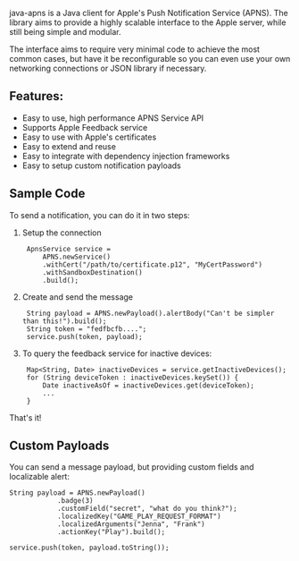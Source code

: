 java-apns is a Java client for Apple's Push Notification Service (APNS).
The library aims to provide a highly scalable interface to the Apple
server, while still being simple and modular.

The interface aims to require very minimal code to achieve the most common
cases, but have it be reconfigurable so you can even use your own networking
connections or JSON library if necessary.

Features:
--------------
  *  Easy to use, high performance APNS Service API
  *  Supports Apple Feedback service
  *  Easy to use with Apple's certificates
  *  Easy to extend and reuse
  *  Easy to integrate with dependency injection frameworks
  *  Easy to setup custom notification payloads


Sample Code
----------------

To send a notification, you can do it in two steps:

1. Setup the connection

        ApnsService service =
            APNS.newService()
            .withCert("/path/to/certificate.p12", "MyCertPassword")
            .withSandboxDestination()
            .build();

2. Create and send the message

        String payload = APNS.newPayload().alertBody("Can't be simpler than this!").build();
        String token = "fedfbcfb....";
        service.push(token, payload);

3. To query the feedback service for inactive devices:

        Map<String, Date> inactiveDevices = service.getInactiveDevices();
        for (String deviceToken : inactiveDevices.keySet()) {
            Date inactiveAsOf = inactiveDevices.get(deviceToken);
            ...
        }

That's it!

Custom Payloads
----------------

You can send a message payload, but providing custom fields and
localizable alert:

    String payload = APNS.newPayload()
                .badge(3)
                .customField("secret", "what do you think?");
		        .localizedKey("GAME_PLAY_REQUEST_FORMAT")
		        .localizedArguments("Jenna", "Frank")
		        .actionKey("Play").build();

	service.push(token, payload.toString());
